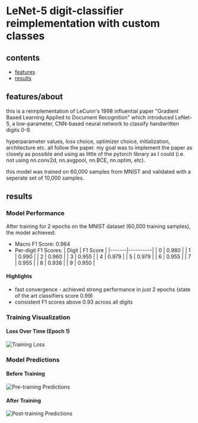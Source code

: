 # LeNet-5 digit-classifier reimplementation with custom classes

## contents
- [features](#features/about)
- [results](#results)

## features/about
this is a reimplementation of LeCunn's 1998 influential paper "Gradient Based Learning Applied to Document Recognition" which introduced LeNet-5, a low-parameter, CNN-based neural network to classify handwritten digits 0-9.

hyperparameter values, loss choice, optimizer choice, initialization, architecture etc. all follow the paper. my goal was to implement the paper as closely as possible and using as little of the pytorch library as I could (i.e. not using nn.conv2d, nn.avgpool, nn.BCE, nn.optim, etc).

this model was trained on 60,000 samples from MNIST and validated with a seperate set of 10,000 samples. 

## results

### Model Performance
After training for 2 epochs on the MNIST dataset (60,000 training samples), the model achieved:
- Macro F1 Score: 0.964
- Per-digit F1 Scores:
  | Digit | F1 Score |
  |-------|----------|
  | 0     | 0.980    |
  | 1     | 0.990    |
  | 2     | 0.960    |
  | 3     | 0.955    |
  | 4     | 0.979    |
  | 5     | 0.979    |
  | 6     | 0.955    |
  | 7     | 0.955    |
  | 8     | 0.938    |
  | 9     | 0.950    |

#### Highlights
- fast convergence - achieved strong performance in just 2 epochs (state of the art classifiers score 0.99)
- consistent F1 scores above 0.93 across all digits

### Training Visualization
#### Loss Over Time (Epoch 1)
![Training Loss](https://github.com/user-attachments/assets/a7df16c1-fab8-4168-a692-64190a0d7b47)

### Model Predictions
#### Before Training
![Pre-training Predictions](https://github.com/user-attachments/assets/88bb8314-6cfc-4ae2-89bb-8a9e44505977)

#### After Training
![Post-training Predictions](https://github.com/user-attachments/assets/91b42650-4e7f-4e7e-a672-407cdf0683d4)


